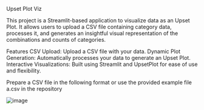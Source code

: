 Upset Plot Viz

This project is a Streamlit-based application to visualize data as an Upset Plot. It allows users to upload a CSV file containing category data, processes it, and generates an insightful visual representation of the combinations and counts of categories.

Features
CSV Upload: Upload a CSV file with your data.
Dynamic Plot Generation: Automatically processes your data to generate an Upset Plot.
Interactive Visualizations: Built using Streamlit and UpsetPlot for ease of use and flexibility.

Prepare a CSV file in the following format or use the provided example file a.csv in the repository

![image](https://github.com/user-attachments/assets/467dd3cd-d8df-468e-ba6f-9a5c4d6649d7)
